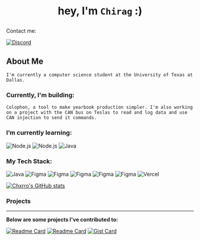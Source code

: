 # <p align="center">hey, I'm ```Chirag``` :)</p> 

Contact me:

[![Discord](https://img.shields.io/badge/Discord-churro.5-5865F2?style=for-the-badge&logo=discord&logoColor=white)](https://discord.com/users/476148477487874048)

## About Me 
```I'm currently a computer science student at the University of Texas at Dallas.```

### **Currently, I'm building:**
```Colophon, a tool to make yearbook production simpler. I'm also working on a project with the CAN bus on Teslas to read and log data and use CAN injection to send it commands.```

### I’m currently learning: 
<p align="left">
  <img src="https://img.shields.io/badge/Railway-0B0D0E?style=for-the-badge&logo=railway&logoColor=white" alt="Node.js" />
  <img src="https://img.shields.io/badge/Node.js-73BA25?style=for-the-badge&logo=nodedotjs&logoColor=white" alt="Node.js" />
  <img src="https://img.shields.io/badge/Prisma-2D3748?style=for-the-badge&logo=prisma&logoColor=white" alt="Java" />
</p>

### My Tech Stack:
<p align="left">
  <img src="https://img.shields.io/badge/Java-ED8B00?style=for-the-badge&logo=openjdk&logoColor=white" alt="Java"/>
  <img src="https://img.shields.io/badge/Python-3776AB?style=for-the-badge&logo=python&logoColor=white" alt="Figma"/>
  <img src="https://img.shields.io/badge/React-20232A?style=for-the-badge&logo=react&logoColor=white" alt="Figma"/>
  <img src="https://img.shields.io/badge/Tailwind_CSS-38B2AC?style=for-the-badge&logo=tailwindcss&logoColor=white" alt="Figma"/>
  <img src="https://img.shields.io/badge/Docker-2496ED?style=for-the-badge&logo=docker&logoColor=white" alt="Figma"/>
  <img src="https://img.shields.io/badge/Figma-F24E1E?style=for-the-badge&logo=figma&logoColor=white" alt="Figma"/>
  <img src="https://img.shields.io/badge/Vercel-000000?style=for-the-badge&logo=vercel&logoColor=white" alt="Vercel"/>
</p>

[![Chxrro's GitHub stats](https://github-readme-stats.vercel.app/api?username=chxrro&show_icons=true&theme=dark&rank_icon=github&card_width=1000&line_height=30&include_all_commits=true&text_bold=false)](https://github.com/anuraghazra/github-readme-stats)

### Projects
***
**Below are some projects I've contributed to:**

[![Readme Card](https://github-readme-stats.vercel.app/api/pin/?username=vortx3735&repo=2025-bot&theme=dark&show_owner=true&description_lines_count=2&card_width=400)](https://github.com/Vortx3735/2025-Bot) [![Readme Card](https://github-readme-stats.vercel.app/api/pin/?username=vortx3735&repo=VorTXObsidian&theme=dark&show_owner=true&description_lines_count=2)](https://github.com/Vortx3735/VorTXObsidian) [![Gist Card](https://github-readme-stats.vercel.app/api/gist?id=46b3489d3254e0d1443f9f0d3c3b36d1&theme=dark&show_owner=true&description_lines_count=3)](https://gist.github.com/chxrro/46b3489d3254e0d1443f9f0d3c3b36d1)

